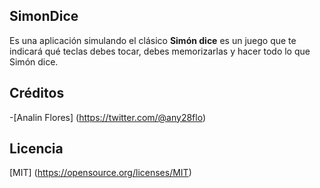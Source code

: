 ## SimonDice

Es una aplicación simulando el clásico **Simón dice** es un juego que te indicará qué teclas debes tocar, debes memorizarlas y hacer todo lo que Simón dice.

## Créditos
-[Analin Flores] (https://twitter.com/@any28flo)

## Licencia
[MIT] (https://opensource.org/licenses/MIT)
